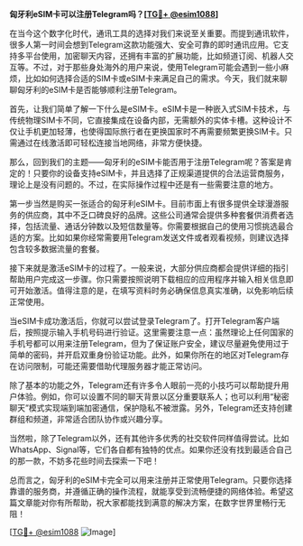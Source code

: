 **匈牙利eSIM卡可以注册Telegram吗？[[TG💪+ @esim1088](https://t.me/s/esim1088)]**

在当今这个数字化时代，通讯工具的选择对我们来说至关重要。而提到通讯软件，很多人第一时间会想到Telegram这款功能强大、安全可靠的即时通讯应用。它支持多平台使用，加密聊天内容，还拥有丰富的扩展功能，比如频道订阅、机器人交互等。不过，对于那些身处海外的用户来说，使用Telegram可能会遇到一些小麻烦，比如如何选择合适的SIM卡或eSIM卡来满足自己的需求。今天，我们就来聊聊匈牙利的eSIM卡是否能够顺利注册Telegram。

首先，让我们简单了解一下什么是eSIM卡。eSIM卡是一种嵌入式SIM卡技术，与传统物理SIM卡不同，它直接集成在设备内部，无需额外的实体卡槽。这种设计不仅让手机更加轻薄，也使得国际旅行者在更换国家时不再需要频繁更换SIM卡。只需通过在线激活即可轻松连接当地网络，非常方便快捷。

那么，回到我们的主题——匈牙利的eSIM卡能否用于注册Telegram呢？答案是肯定的！只要你的设备支持eSIM卡，并且选择了正规渠道提供的合法运营商服务，理论上是没有问题的。不过，在实际操作过程中还是有一些需要注意的地方。

第一步当然是购买一张适合的匈牙利eSIM卡。目前市面上有很多提供全球漫游服务的供应商，其中不乏口碑良好的品牌。这些公司通常会提供多种套餐供消费者选择，包括流量、通话分钟数以及短信数量等。你需要根据自己的使用习惯挑选最合适的方案。比如如果你经常需要用Telegram发送文件或者观看视频，则建议选择包含较多数据流量的套餐。

接下来就是激活eSIM卡的过程了。一般来说，大部分供应商都会提供详细的指引帮助用户完成这一步骤。你只需要按照说明下载相应的应用程序并输入相关信息即可开始激活。值得注意的是，在填写资料时务必确保信息真实准确，以免影响后续正常使用。

当eSIM卡成功激活后，你就可以尝试登录Telegram了。打开Telegram客户端后，按照提示输入手机号码进行验证。这里需要注意一点：虽然理论上任何国家的手机号都可以用来注册Telegram，但为了保证账户安全，建议尽量避免使用过于简单的密码，并开启双重身份验证功能。此外，如果你所在的地区对Telegram存在访问限制，可能还需要借助代理服务器才能正常访问。

除了基本的功能之外，Telegram还有许多令人眼前一亮的小技巧可以帮助提升用户体验。例如，你可以设置不同的聊天背景以区分重要联系人；也可以利用“秘密聊天”模式实现端到端加密通信，保护隐私不被泄露。另外，Telegram还支持创建群组和频道，非常适合团队协作或兴趣分享。

当然啦，除了Telegram以外，还有其他许多优秀的社交软件同样值得尝试。比如WhatsApp、Signal等，它们各自都有独特的优点。如果你还没有找到最适合自己的那一款，不妨多花些时间去探索一下吧！

总而言之，匈牙利的eSIM卡完全可以用来注册并正常使用Telegram。只要你选择靠谱的服务商，并遵循正确的操作流程，就能享受到流畅便捷的网络体验。希望这篇文章能对你有所帮助，祝大家都能找到满意的解决方案，在数字世界里畅行无阻！

[[TG💪+ @esim1088](https://t.me/s/esim1088) ![Image](https://i.postimg.cc/4NQfJmqS/Snipaste-2025-05-13-00-14-12.png)]